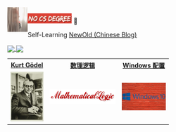 <img align="left" height="56px" src="./images/tenor.gif">

<img width="100" src="./images/NoCSDegree.png"> 📝 

Self-Learning <u>[NewOld (Chinese Blog)](https://alaskasquirrel.github.io/)</u>

<a href="https://github.com/alaskasquirrel/Chinese-Podcasts">
  <img align="center" src="https://github-readme-stats.anuraghazra1.vercel.app/api/pin/?username=alaskasquirrel&repo=Chinese-Podcasts&theme=buefy" />
</a>

<a href="https://github.com/alaskasquirrel/Lisp-China">
  <img align="center" src="https://github-readme-stats.anuraghazra1.vercel.app/api/pin/?username=alaskasquirrel&repo=Lisp-China&theme=graywhite" />
</a>

<table>
  <tr>
  <th><a href="https://github.com/alaskasquirrel/KurtGodel">Kurt Gödel</a></th>
  <th><a href="https://github.com/alaskasquirrel/mathematical-logic">数理逻辑</a></th>
  <th><a href="https://alaskasquirrel.github.io/post/windows/">Windows 配置</a></th>
  <tr>
  <td><a href="https://github.com/alaskasquirrel/KurtGodel"><img width="75px" src="./images/KurtGodel.jpg"/></a></td>
  <td><a href="https://github.com/alaskasquirrel/mathematical-logic"><img width="150px" src="./images/MathematicalLogic.png"></a></td>
  <td><a href="https://alaskasquirrel.github.io/post/windows/"><img width="100px" src="./images/windows.jpg"></a></td>
  </tr>
</table>



